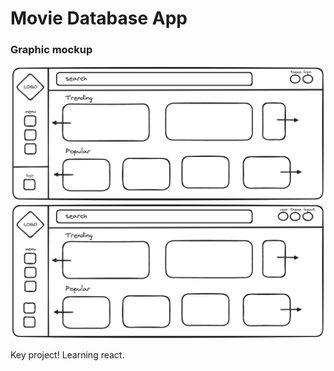 # Movie Database App

### Graphic mockup

![](<./src/assets/mockup/Untitled-2024-02-25-0607(2).png>)
![](<./src/assets/mockup/Untitled-2024-02-25-0607(1).png>)

Key project! Learning react.
